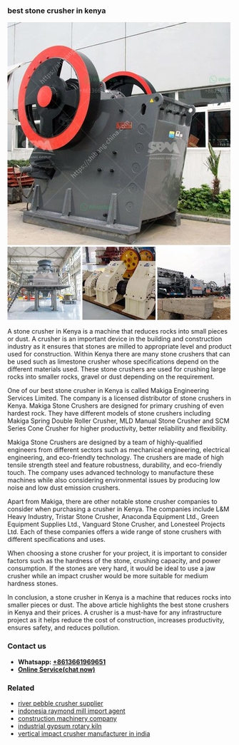 <h3>best stone crusher in kenya</h3><img src='1704791278.jpg' alt=''><p>A stone crusher in Kenya is a machine that reduces rocks into small pieces or dust. A crusher is an important device in the building and construction industry as it ensures that stones are milled to appropriate level and product used for construction. Within Kenya there are many stone crushers that can be used such as limestone crusher whose specifications depend on the different materials used. These stone crushers are used for crushing large rocks into smaller rocks, gravel or dust depending on the requirement.</p><p>One of our best stone crusher in Kenya is called Makiga Engineering Services Limited. The company is a licensed distributor of stone crushers in Kenya. Makiga Stone Crushers are designed for primary crushing of even hardest rock. They have different models of stone crushers including Makiga Spring Double Roller Crusher, MLD Manual Stone Crusher and SCM Series Cone Crusher for higher productivity, better reliability and flexibility.</p><p>Makiga Stone Crushers are designed by a team of highly-qualified engineers from different sectors such as mechanical engineering, electrical engineering, and eco-friendly technology. The crushers are made of high tensile strength steel and feature robustness, durability, and eco-friendly touch. The company uses advanced technology to manufacture these machines while also considering environmental issues by producing low noise and low dust emission crushers.</p><p>Apart from Makiga, there are other notable stone crusher companies to consider when purchasing a crusher in Kenya. The companies include L&M Heavy Industry, Tristar Stone Crusher, Anaconda Equipment Ltd., Green Equipment Supplies Ltd., Vanguard Stone Crusher, and Lonesteel Projects Ltd. Each of these companies offers a wide range of stone crushers with different specifications and uses.</p><p>When choosing a stone crusher for your project, it is important to consider factors such as the hardness of the stone, crushing capacity, and power consumption. If the stones are very hard, it would be ideal to use a jaw crusher while an impact crusher would be more suitable for medium hardness stones.</p><p>In conclusion, a stone crusher in Kenya is a machine that reduces rocks into smaller pieces or dust. The above article highlights the best stone crushers in Kenya and their prices. A crusher is a must-have for any infrastructure project as it helps reduce the cost of construction, increases productivity, ensures safety, and reduces pollution.</p><h3>Contact us</h3><ul><li><strong>Whatsapp:&nbsp;<a href="https://wa.me/8613661969651">+8613661969651</a></strong></li><li><a href="https://swt.shibang-china.com/?git&amp;zhl&amp;best stone crusher in kenya"><strong>Online Service(chat now)</strong></a></li></ul><h3>Related</h3><ul><li><a href='river pebble crusher supplier.md'>river pebble crusher supplier</a></li><li><a href='indonesia raymond mill import agent.md'>indonesia raymond mill import agent</a></li><li><a href='construction machinery company.md'>construction machinery company</a></li><li><a href='industrial gypsum rotary kiln.md'>industrial gypsum rotary kiln</a></li><li><a href='vertical impact crusher manufacturer in india.md'>vertical impact crusher manufacturer in india</a></li></ul>